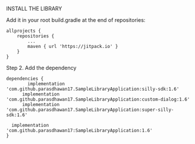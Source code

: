 INSTALL THE LIBRARY

Add it in your root build.gradle at the end of repositories:

	allprojects {
		repositories {
			...
			maven { url 'https://jitpack.io' }
		}
	}
Step 2. Add the dependency

	dependencies {
	        implementation 'com.github.parasdhawan17.SampleLibraryApplication:silly-sdk:1.6'
          implementation 'com.github.parasdhawan17.SampleLibraryApplication:custom-dialog:1.6'
          implementation 'com.github.parasdhawan17.SampleLibraryApplication:super-silly-sdk:1.6'
	  
	  implementation 'com.github.parasdhawan17:SampleLibraryApplication:1.6'
	}
